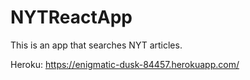 # NYTReactApp

This is an app that searches NYT articles. 

Heroku:
https://enigmatic-dusk-84457.herokuapp.com/
